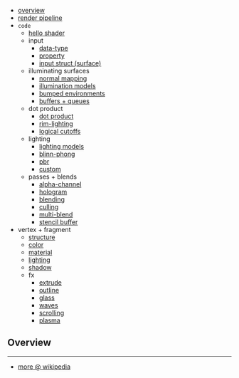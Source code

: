 * [overview](#overview)
* [render pipeline](./render-pipe)
* `code`
    * [hello shader](./hello-shader)
    * input
        * [data-type](./data-type)
        * [property](./property)
        * [input struct (surface)](./input-surface)
    * illuminating surfaces
        * [normal mapping](./illuminate-surface/normal-map)
        * [illumination models](./illuminate-surface/illum-model)
        * [bumped environments](./illuminate-surface/bumped-enviro)
        * [buffers + queues](./illuminate-surface/buffer+queue)
    * dot product
        * [dot product](./dot-product)
        * [rim-lighting](./dot-product/rim-lighting)
        * [logical cutoffs](./dot-product/logical-cutoff)
    * lighting
        * [lighting models](./lighting/model)
        * [blinn-phong](./lighting/blinn-phong)
        * [pbr](./lighting/pbr)
        * [custom](./lighting/custom)
    * passes + blends
        * [alpha-channel](./pass+blend/alpha-channel)
        * [hologram](./pass+blend/hologram)
        * [blending](./pass+blend/blend)
        * [culling](./pass+blend/cull)
        * [multi-blend](./pass+blend/blend-multi)
        * [stencil buffer](./pass+blend/stencil-buffer)
* vertex + fragment
    * [structure](./vert-frag/structure)
    * [color](./vert-frag/color)
    * [material](./vert-frag/material)
    * [lighting](./vert-frag/lighting)
    * [shadow](./vert-frag/shadow)
    * fx
        * [extrude](./vert-frag/fx/extrude)
        * [outline](./vert-frag/fx/outline)
        * [glass](./vert-frag/fx/glass)
        * [waves](./vert-frag/fx/waves)
        * [scrolling](./vert-frag/fx/scrolling)
        * [plasma](./vert-frag/fx/plasma)

## Overview <a name="overview"></a>

---

* [more @ wikipedia](https://en.wikipedia.org/wiki/Shader)